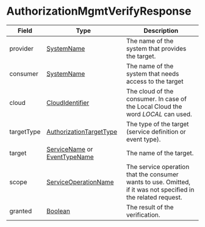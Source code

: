 # AuthorizationMgmtVerifyResponse

Field | Type | Description
--- | --- | ---
provider | [SystemName](../primitives.md#systemname) | The name of the system that provides the target.
consumer | [SystemName](../primitives.md#systemname) | The name of the system that needs access to the target
cloud | [CloudIdentifier](../primitives.md#cloudidentifier) | The cloud of the consumer. In case of the Local Cloud the word _LOCAL_ can used.
targetType | [AuthorizationTargetType](../primitives.md#authorizationtargettype) | The type of the target (service definition or event type).
target | [ServiceName](../primitives.md#servicename) or [EventTypeName](../primitives.md#eventtypename) | The name of the target.
scope | [ServiceOperationName](../primitives.md#serviceoperationname) | The service operation that the consumer wants to use. Omitted, if it was not specified in the related request.
granted | [Boolean](../primitives.md#boolean) | The result of the verification.
